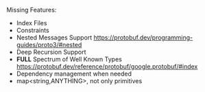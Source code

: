 Missing Features:
- Index Files
- Constraints
- Nested Messages Support https://protobuf.dev/programming-guides/proto3/#nested
- Deep Recursion Support
- **FULL** Spectrum of Well Known Types https://protobuf.dev/reference/protobuf/google.protobuf/#index
- Dependency management when needed
- map<string,ANYTHING>, not only primitives